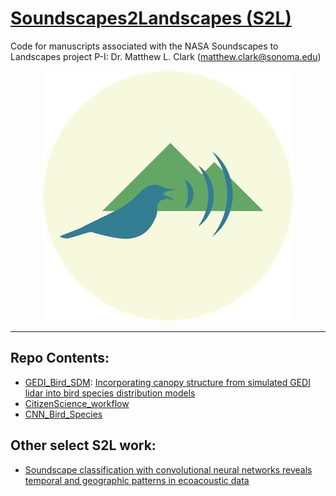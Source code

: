 # [Soundscapes2Landscapes (S2L)](https://soundscapes2landscapes.org/)
Code for manuscripts associated with the NASA Soundscapes to Landscapes project 
P-I: Dr. Matthew L. Clark (<matthew.clark@sonoma.edu>)

<p align="center">
  <img src="/s2l_logo.png" width="400" height="400">
</p>

***
## Repo Contents:
- [GEDI_Bird_SDM](/GEDI_Bird_SDM/): [Incorporating canopy structure from simulated GEDI lidar into bird species distribution models](https://iopscience.iop.org/article/10.1088/1748-9326/ab80ee/meta)
- [CitizenScience_workflow](/CitizenScience_workflow/)
- [CNN_Bird_Species](/CNN_Bird_Species/)

## Other select S2L work:
- [Soundscape classification with convolutional neural networks reveals temporal and geographic patterns in ecoacoustic data](https://www.sciencedirect.com/science/article/pii/S1470160X22003028)
